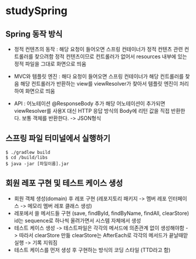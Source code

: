# studySpring

## Spring 동작 방식

* 정적 컨텐츠의 동작 : 해당 요청이 들어오면 스프링 컨테이너가 정적 컨텐츠 관련 컨트롤러를 찾으려함 정적 컨텐츠이므로 컨트롤러가 없어서 resources 내부에 있는 정적 파일을 그대로 화면으로 띄움

* MVC와 템플릿 엔진 : 해다 요청이 들어오면 스프링 컨테이너가 해당 컨트롤러를 찾음 해당 컨트롤러가 반환하는 view를 viewResolver가 찾아서 템플릿 엔진이 처리하여 화면으로 띄움

* API : 어노테이션 @ResponseBody 추가 해당 어노테이션이 추가되면 viewResolver를 사용X 대신 HTTP 응답 방식의 Body에 리턴 값을 직접 반환한다. 보통 객체를 반환한다. -> JSON형식

## 스프링 파일 터미널에서 실행하기

```
$ ./gradlew build 
$ cd /build/libs
$ java -jar [파일이름].jar
```



## 회원 레포 구현 및 테스트 케이스 생성

* 회원 객체 생성(domain) 후 레포 구현 (레포지토리 패키지 -> 멤버 레포 인터페이스 -> 메모리 멤버 레포 클래스 생성)
* 레포에서 쓸 메서드들 구현 (save, findById, findByName, findAll, clearStore) id는 sequence로 하나씩 올려가면서 시스템 자체에서 생성
* 테스트 케이스 생성 -> 테스트파일은 각각의 메서드에 의존관계 없이 생성해야함 -> 따라서 clearStore 만듦 clearStore는 AfterEach로 각각의 메서드가 끝날때맏 실행 -> 기록 지워짐
* 테스트 케이스를 먼저 생성 후 구현하는 방식의 코딩 스타일 (TTD라고 함)

